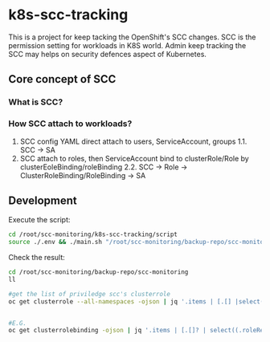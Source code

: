 # k8s-scc-tracking
This is a project for keep tacking the OpenShift's SCC changes.
SCC is the permission setting for workloads in K8S world.
Admin keep tracking the SCC may helps on security defences aspect of Kubernetes.

## Core concept of SCC

### What is SCC?

### How SCC attach to workloads?

1. SCC config YAML direct attach to users, ServiceAccount, groups
    1.1. SCC -> SA
2. SCC attach to roles, then ServiceAccount bind to clusterRole/Role by clusterEoleBinding/roleBinding
    2.2. SCC -> Role -> ClusterRoleBinding/RoleBinding -> SA


## Development 

Execute the script:
``` sh
cd /root/scc-monitoring/k8s-scc-tracking/script
source ./.env && ./main.sh "/root/scc-monitoring/backup-repo/scc-monitoring/"
```

Check the result:
``` sh
cd /root/scc-monitoring/backup-repo/scc-monitoring
ll

#get the list of priviledge scc's clusterrole
oc get clusterrole --all-namespaces -ojson | jq '.items | [.[] |select(.rules[]?.resourceNames[]?=="privileged")] | [.[] | {name: .metadata.name}]'


#E.G.
oc get clusterrolebinding -ojson | jq '.items | [.[]? | select((.roleRef.name=="vmware-vsphere-privileged-role") and (.roleRef.kind=="ClusterRole") )] | [ .[].subjects[]? | select(.kind=="ServiceAccount") ] | (map(keys) | add | unique) as $cols | map(. as $row | $cols | map($row[.])) as $rows |  $rows[] | @csv ' | sed 's/["\/]//g' | sed 's/,/ /g'

```
